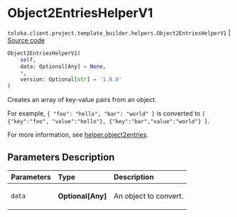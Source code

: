 # Object2EntriesHelperV1
`toloka.client.project.template_builder.helpers.Object2EntriesHelperV1` | [Source code](https://github.com/Toloka/toloka-kit/blob/v1.2.3/src/client/project/template_builder/helpers.py#L102)

```python
Object2EntriesHelperV1(
    self,
    data: Optional[Any] = None,
    *,
    version: Optional[str] = '1.0.0'
)
```

Creates an array of key-value pairs from an object.


For example,
`{ "foo": "hello", "bar": "world" }` is converted to
`[ {"key":"foo", "value":"hello"}, {"key":"bar","value":"world"} ]`.

For more information, see [helper.object2entries](https://toloka.ai/docs/template-builder/reference/helper.object2entries).

## Parameters Description

| Parameters | Type | Description |
| :----------| :----| :-----------|
`data`|**Optional\[Any\]**|<p>An object to convert.</p>

